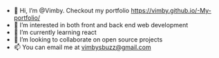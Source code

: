 - 👋 Hi, I’m @Vimby. Checkout my portfolio https://vimby.github.io/-My-portfolio/
- 👀 I’m interested in both front and back end web development
- 🌱 I’m currently learning react
- 💞️ I’m looking to collaborate on open source projects
- 📫 You can email me at vimbysbuzz@gmail.com

<!---
Vimby/Vimby is a ✨ special ✨ repository because its `README.md` (this file) appears on your GitHub profile.
You can click the Preview link to take a look at your changes.
--->
